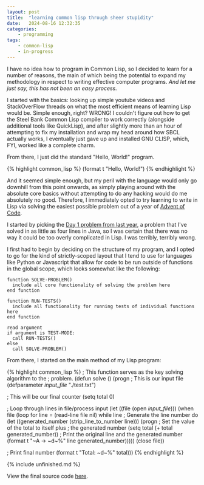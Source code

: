 ```yaml
---
layout: post
title:	"learning common lisp through sheer stupidity"
date:	2024-08-16 12:32:35
categories:
    - programming
tags:
    - common-lisp
    - in-progress
---
```


I have no idea how to program in Common Lisp, so I decided to learn for a number of reasons, the main of which being the potential to expand my methodology in respect to writing effective computer programs. *And let me just say, this has not been an easy process.*

I started with the basics: looking up simple youtube videos and StackOverFlow threads on what the most efficient means of learning Lisp would be. Simple enough, right? WRONG! I couldn't figure out how to get the Steel Bank Common Lisp compiler to work correctly (alongside additional tools like QuickLisp), and after slightly more than an hour of attempting to fix my installation and wrap my head around how SBCL actually works, I eventually just gave up and installed GNU CLISP, which, FYI, worked like a complete charm.

From there, I just did the standard "Hello, World!" program.

{% highlight common_lisp %}
(format t "Hello, World!")
{% endhighlight %}

And it seemed simple enough, but my peril with the language would only go downhill from this point onwards, as simply playing around with the absolute core basics without attempting to do any hacking would do me absolutely no good. Therefore, I immediately opted to try learning to write in Lisp via solving the easiest possible problem out of a year of [Advent of Code](adventofcode.com).

I started by picking the [Day 1 problem from last year](https://adventofcode.com/2023/day/1), a problem that I've solved in as little as four lines in Java, so I was certain that there was no way it could be too overly complicated in Lisp. I was terribly, terribly wrong.

I first had to begin by deciding on the structure of my program, and I opted to go for the kind of strictly-scoped layout that I tend to use for languages like Python or Javascript that allow for code to be run outside of functions in the global scope, which looks somewhat like the following:

```
function SOLVE-PROBLEM()
  include all core functionality of solving the problem here
end function

function RUN-TESTS()
  include all functionality for running tests of individual functions here
end function

read argument
if argument is TEST-MODE:
  call RUN-TESTS()
else
  call SOLVE-PROBLEM()
```

From there, I started on the main method of my Lisp program:

{% highlight common_lisp %}
; This function serves as the key solving algorithm to the
; problem.
(defun solve () (progn
  ; This is our input file
  (defparameter *input_file* "./test.txt")

  ; This will be our final counter
  (setq total 0)

  ; Loop through lines in file/process input 
  (let ((file (open *input_file*)))
  (when file
    (loop for line = (read-line file nil)
      while line
      ; Generate the line number
      do (let ((generated_number (strip_line_to_number line))) 
        (progn
          ; Set the value of the total to itself plus 
          ; the generated number
          (setq total (+ total generated_number))
          ; Print the original line and the generated number
          (format t "~A -> ~d~%" line generated_number)))))
  (close file))

  ; Print final number
  (format t "Total: ~d~%" total)))
{% endhighlight %}

{% include unfinished.md %}

View the final source code [here](https://gist.github.com/nickelulz/af897ea7624dc5dbf502885b30280d3d).
